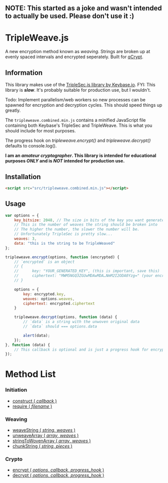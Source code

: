 ## NOTE: This started as a joke and wasn't intended to actually be used. Please don't use it :)

# TripleWeave.js
A new encryption method known as _weaving_. Strings are broken up at evenly spaced intervals and encrypted seperately. Built for [qCrypt](https://getqcrypt.com/).

## Information
This library makes use of the [TripleSec.js library by Keybase.io](https://keybase.io/triplesec/).
FYI: This library is **_slow_**. It's probably suitable for production use, but I wouldn't.

Todo: Implement parallelism/web workers so new processes can be spawned for encryption and decryption cycles. This should speed things up greatly.

The ```tripleweave.combined.min.js``` contains a minified JavaScript file containing both Keybase's TripleSec and TripleWeave. This is what you should include for most purposes.

The progress hook on _tripleweave.encrypt()_ and _tripleweave.decrypt()_ defaults to console.log().

**I am an _amateur cryptographer_. This library is intended for educational purposes _ONLY_ and is _NOT_ intended for production use.**

## Installation
```html
<script src="src/tripleweave.combined.min.js"></script>
```

## Usage
```javascript
var options = {
	key_bitsize: 2048, // The size in bits of the key you want generated
	// This is the number of weaves the string should be broken into
	// The higher the number, the slower the number will be.
	// Unfortunately TripleSec is pretty slow...
	weaves: 3,
	data: "this is the string to be TripleWeaved"
};

tripleweave.encrypt(options, function (encrypted) {
	// `encrypted` is an object
	// {
	//		key: "YOUR_GENERATED_KEY", (this is important, save this)	
	// 		ciphertext: "MWM5NGQ3ZGUwMDAwMDA…NmM2I2ODA0Yzg=" (your encrypted TripleWeave cipher)
	// }

	options = {
		key: encrypted.key,
		weaves: options.weaves,
		ciphertext: encrypted.ciphertext
	}

	tripleweave.decrypt(options, function (data) {
		// `data` is a string with the unwoven original data
		// `data` should === options.data

		alert(data);
	});
}, function (data) {
	// This callback is optional and is just a progress hook for encryption/decryption cycles
});
```

Method List
===========
### Initiation
- [construct ( *callback* )]()
- [require ( *filename* )]()

### Weaving
- [weaveString ( *string*, *weaves* )]()
- [unweaveArray ( *array*, *weaves* )]()
- [stringToWovenArray ( *array*, *weaves* )]()
- [chunkString ( *string*, *pieces* )]()

### Crypto
- [encrypt ( *options*, *callback*, *progress_hook* )]()
- [decrypt ( *options*, *callback*, *progress_hook* )]()
